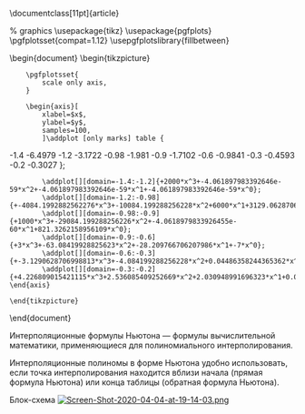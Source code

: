 \documentclass[11pt]{article}

% graphics
\usepackage{tikz}
\usepackage{pgfplots}
\pgfplotsset{compat=1.12}
\usepgfplotslibrary{fillbetween}


\begin{document}
	\begin{tikzpicture}

		\pgfplotsset{
			scale only axis,
		}

		\begin{axis}[
			xlabel=$x$,
			ylabel=$y$,
			samples=100,
			]\addplot [only marks] table {
-1.4 -6.4979
-1.2 -3.1722
-0.98 -1.981
-0.9 -1.7102
-0.6 -0.9841
-0.3 -0.4593
-0.2 -0.3027
};

			
			\addplot[][domain=-1.4:-1.2]{+2000*x^3+-4.061897983392646e-59*x^2+-4.061897983392646e-59*x^1+-4.061897983392646e-59*x^0};
			\addplot[][domain=-1.2:-0.98]{+-4084.1992882562276*x^3+-10084.199288256228*x^2+6000*x^1+3129.0628706998814*x^0};
			\addplot[][domain=-0.98:-0.9]{+1000*x^3+-29084.199288256226*x^2+-4.0618979833926455e-60*x^1+821.3262158956109*x^0};
			\addplot[][domain=-0.9:-0.6]{+3*x^3+-63.08419928825623*x^2+-28.209766706207986*x^1+-7*x^0};
			\addplot[][domain=-0.6:-0.3]{+-3.1290628706998813*x^3+-4.084199288256228*x^2+0.04486358244365362*x^1+-0.1627476868327402*x^0};
			\addplot[][domain=-0.3:-0.2]{+4.226809015421115*x^3+2.536085409252669*x^2+2.030948991696323*x^1+0.03586085409252669*x^0};		\end{axis}

	\end{tikzpicture}

\end{document}









Интерполяционные формулы Ньютона — формулы вычислительной математики, применяющиеся для полиномиального интерполирования.



Интерполяционные полиномы в форме Ньютона удобно использовать, если точка интерполирования находится вблизи начала (прямая формула Ньютона) или конца таблицы (обратная формула Ньютона).

Блок-схема
[![Screen-Shot-2020-04-04-at-19-14-03.png](https://i.postimg.cc/CM2ffKJZ/Screen-Shot-2020-04-04-at-19-14-03.png)](https://postimg.cc/s1p2ksky)




